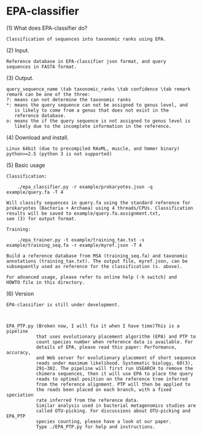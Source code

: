 EPA-classifier
==============

(1) What does EPA-classifier do?

    Classification of sequences into taxonomic ranks using EPA.
    
(2) Input.

    Reference database in EPA-classifier json format, and query 
    sequences in FASTA format.
    
(3) Output.

    query_sequence_name \tab taxonomic_ranks \tab confidence \tab remark
    remark can be one of the three:
    ?: means can not determine the taxonomic ranks
    *: means the query sequence can not be assigned to genus level, and 
       is likely to come from a genus that does not exist in the 
       reference database.
    o: means the if the query sequence is not assigned to genus level is
       likely due to the incomplete information in the reference.  
    

(4) Download and install.

    Linux 64bit (due to precompiled RAxML, muscle, and hmmer binary)
    python>=2.5 (python 3 is not supported)
    
(5) Basic usage

    Classification:
    
        ./epa_classifier.py -r example/prokaryotes.json -q example/query.fa -T 4
    
    Will classify sequences in query.fa using the standard reference for
    prokaryotes (Bacteria + Archaea) using 4 threads/CPUs. Classification
    results will be saved to example/query.fa.assignment.txt, 
    see (3) for output format.
    
    Training:
    
        ./epa_trainer.py -t example/training_tax.txt -s example/training_seq.fa -r example/myref.json -T 4
        
    Build a reference database from MSA (training_seq.fa) and taxonomic 
    annotations (training_tax.txt). The output file, myref.json, can be 
    subsequently used as reference for the classification (s. above).
    
    For advanced usage, please refer to online help (-h switch) and 
    HOWTO file in this directory.

(6) Version

    EPA-classifier is still under development.
    
    
    
    EPA_PTP.py (Broken now, I will fix it when I have time)This is a pipeline
               that uses evolutionary placement algorithm (EPA) and PTP to 
               count species number when reference data is available. For 
               details of EPA, please read this paper: Performance, accuracy, 
               and Web server for evolutionary placement of short sequence 
               reads under maximum likelihood. Systematic biology, 60(3), 
               291–302. The pipeline will first run USEARCH to remove the 
               chimera sequences, then it will use EPA to place the query 
               reads to optimal position on the reference tree inferred 
               from the reference alignment. PTP will then be applied to 
               the reads been placed on each branch, with a fixed speciation
               rate inferred from the reference data.  
               Similar analysis used in bacterial metagenomics studies are 
               called OTU-picking. For discussions about OTU-picking and EPA_PTP 
               species counting, please have a look at our paper. 
               Type ./EPA_PTP.py for help and instructions.
